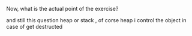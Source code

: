 Now, what is the actual point of the exercise? 

and still this question heap or stack , of corse heap i control the object in case of get destructed